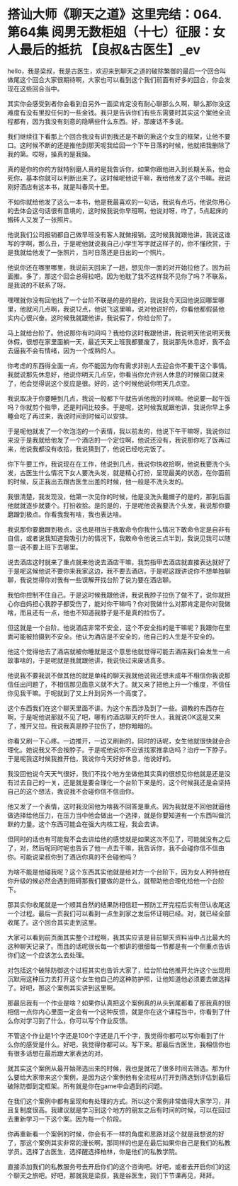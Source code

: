 # 搭讪大师《聊天之道》这里完结：064.第64集 阅男无数柜姐（十七）征服：女人最后的抵抗 【良叔&古医生】_ev

hello，我是梁叔，我是古医生，欢迎来到聊天之道的破除繁御的最后一个回合叫做尾这个回合大家很期待啊，大家也可以看到这个我们前面有好多的回合，你会发现在这些回合当中。

其实你会感受到者你会看到自另外一面梁肯定没有耐心聊那么久啊，聊么那你没这难度有没有里投任何的一些金钱。我只是告诉你们有些东需要时其实这个案他全流程都有，因为我没有刻意的隐瞒些什么东西。好，那废话不多说。

我们继续往下看那上个回合我没有讲到我还是不断的揪这个女生的框架，让他不要口。这时候不断的还是推他到那天呢我给回一个下午日落的时候，他就把我删除了我的第。哎呀，操真的是我操。

真的是你的你的方就特别磨人真的是我告诉你，如果你跟他进入到长期关系，他会死你，基本你就可以判断出来了。这时候呢他说干嘛，我给他发了这个书嘛。我说刚好酒店有这本书，就是叫春风十里。

不如你就给他发了这么一本书，他是我最喜欢的一句话，我说有点巧，他说你用心的去体会这句话很有意境的，这时候我说你早班啊，他说对呀，咋了，5点起床的搬砖人又发了一张照片。

他说我们公司报销都自己做早班没有客人就做报销。这时候我就跟他讲，我说这谁写的字啊，那么丑，于是呢他就说我自己小学生写字就这样子的，你不懂欣赏，于是我就给他发了一张照片，当时日落还是日出的一个照片。

他说你还在哪里哪里，我说前天回来了一趟，想见你一面的对开始拉他了。因为前面推。多了，那这个回合总得拉吧，因为他耽了我不这样我不见你了吗？不联系，是我说的不联系了呀。

嘿嘿就你没有回他找了一个台阶不联是的是的是的，我说我今天回他说回哪里哪里，他就问几点啊，我说12点，他说飞这里嘛，说对他说好的，你看他都假装他实内心很兴奋。这时候我就跟他讲，我说假了，你给台阶了。

马上就给台阶了。他说那你有时间吗？我给你这时我跟他讲，我说明天他说明天我休假，很想在家里面躺一天，最近天天上班我都要废了，我说那先休息好，我不会去逼我不会有情绪，因为一个成熟的人。

你考虑的东西得全面一点，你不能因为你有需求非别人去迎合你不要干这个事情。我就说那先休息好，他说你明天几点空，你看当你允许别人休息的时候窗口就来了，他会觉得说这个反应是很。好的，这个时候他说你明天几点空。

我说取决于你要睡到几点，我说一般都下午就告诉他我的时间嘛。他说要一起午饭吗？你就剪个指甲，还是时间比较多。于是呢，这时候我就跟他讲，我说你早上多睡会吃了再过来，我说时间到时候可以安排。

于是呢他就发了一个吹泡泡的一个表情，我以前发的，他说下午干嘛呀，我说你过来没于是我就给他发了一个酒店的一个定位啊，他说还没有，我说那你吃了饭再过来，他说我都没有收拾，我说猜到了，他说已经吃完饭了。

你下午要工作，我说现在在工作，他说到几点，我说你快收拾啊，他说我要洗个头发，古医生什么情况下女人要洗头发，就是精心打扮，呈现最美的状态，在你面前的时候，反正我出去跟古医生出差的时候，他一般是不洗头发的。

我很清楚，我发现没，他第一次见你的时候，他是没洗头戴帽子的是的，那到后面他就就逐步就要个。打扮收拾。是的是的，于是呢他说我要洗个头发，我说那你要磨蹭到极点。你看我我有啥，我也表达啥。

我说那你要磨蹭到极点，这也是相当于我敢命令你我什么情况下敢命令定是自非有自信，或者说我知道我吸引力的情况下，我敢命令他说三点半到，我说见我可以随意一说不要上班下去哪里。

说去酒店这时就来了重点就来他说去酒店干嘛，我剪指甲去酒店就直接表达就好了于是呢这候他说不要你来我家这边，我不要去酒店。于是呢这跟讲说你不想单独聊聊，我说觉得你对我有一些误解开找台阶了说为要在酒店聊。

我怕你控制不住自己。于是这时候我跟他讲，我说我脖子拉伤了做不了，说你就担心你自妈担心我脖子都受伤了，能对你干嘛吗？你对我做什么对那肯定是你对我做啥，而且还有一点，他也不知道我脖子是不是真的拉伤了。

但这就是一个台阶。他说酒店非常不安全，这个不安全指的是干嘛呢？我跟你在里面可能被拍摄到不安全。他认为酒店是不安全的，他自己的人生是不安全的。

他这个觉得他去了酒店就被你睡就是这个意思他就觉得可能去酒店我们会发生一点故事啥的，于是呢就是我就跟他讲，我说快过来废话真多。

他说我不要我说不做其他的就是单纯的聊天我就他说我还想未成年不相信你我说那信任出问题了，不相信那见面意义就不大了。就又来了把他上升一个维度，不信任你见我干嘛。于呢就到了又上升到另外一个高度了。

这个东西我们在这个聊天里面不讲。为这个东西涉及到了一些。调教的东西存在啊，于是呢他说那就不见了吧，哪有约酒店聊天的吓世人，我就说OK这是又来了，推开又拉。我说我真是脖子拉伤了，想你暗暗的。

你看又刷一下心疼。一边推开，一边又刷新的。同时的话呢，女生他就很快就会合理化。她说我又不会按脖子。于是呢他说你不应该找家推拿店吗？治疗一下脖子。于是呢我这时候我推开他，我说你今天好好休息，他说好的。

我没回他说今天天气很好，我们不找个地方坐做他其实真的很想见你他就是还是没有过去自己的一关，还是就是要合理化一个台阶下来是的，这个时候我还是会坚持自己的这个想法，我说我不会碰你信不信由你。

他又发了一个表情，这时我没回他为啥我不回答是重点。因为我就是不回他就逼他做选择给他压力，在压力当中他会做出一个选择，就是你要知道有一个东西叫做沉默的力量。这个东西可能会在强大内核工程，我会去讲。

但同时的话也有可能我不会去讲给他的感觉就是如果这次不见了，可能就没有之后了，对，然后呢同时呢也告诉了他一点去干嘛，我告诉你，我不会碰你信不信由你。可能说梁叔你到了酒店你真的不会碰他吗？

为啥不能是他碰我呢？这个东西其实他就是给对方一个台阶下，因为女人矜持他在你升级的候必然会遇到阻碍那我们要做的是什么，就帮助他合理化给他一个台阶下。

那其实你收尾就是一个顺其自然的结果防相信赶一预防工开完程后实有但认收尾这一个过程。最后一页我们可以看到一点生到家之发后怀证明已经。对，就已经全部收尾了。这个回合其实走到这里。

大家可以看到前页面其实整个过程啊，我其实应该是目前聊天资料当中占比最大的这种聊天记录了。而且的话呢很长每一个都讲的很细每一节都是有一个侧重点告诉你们这一个应该怎么去处理。

对包括这个破除防御这个过程其实也告诉大家了，给台阶给他推开允许这个出现用沉默用这种压力去打开这个女生他自己的这种防护照，让他知道他必须要去做选择了。好吧，那这个案例其实讲到这里啊。

那最后我有一个作业是啥？如果你认真把这个案例真的从头到尾都看了那我真的很相信一点你内心里面一定会有一个这种反馈，就是你在这个课程当中，你看到了什么你对学习到了什么，你可以写个作业反馈。

不管这个作业是1个字还是100个字还是几千个字，我觉得你都可以写你看到了什么你的感受是什么。好吧，我觉得你都可以。写下来。那最后古医生，我相信你也有很多话想在最后跟大家表达的对。

就其实这个案例从最开始筛选出来的时候，我也是就花了很多时间去筛选。那为什么要给大家带来这个案例，是因为这个案例他有全流程从打开到筛选到评估到最后破除防御到定框架。所有就是你在game中会遇到的问题。

在我们这个案例中都有呈现和有处理的方式。所以这个案例非常值得大家学习，并且复制度很高。我建议就是学习到这个地方的朋友之后有时间的时候，可以在回过去重新学习一下这个案。因为每一个阶段。

你再重新看一个案例的时候，你会有不一样的角度和思路对这个就是我想说的好了，那这个案例其实非常的漫长啊，那同样的也是在最后如果你自己是我们的私教学员。选择了古医生，选择醒选择柏林，你是他们的私教学院。

直接添加我们的私教服务号去开启你们的这个咨询吧。好吧，或者去开启你们的这个聊天之旅吧。好吧，那就我是梁叔，我是谷医生，我们下节课再见，拜拜。

